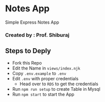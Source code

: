 
# Notes App

Simple Express Notes App

### Created by : Prof. Shiburaj

## Steps to Deply
- Fork this Repo
- Edit the Name in `views/index.njk`
- Copy `.env.example` to `.env`
- Edit `.env` with proper credentials
  - Head over to `RDS` to get the credentials
- Run `npm run setup` to create Table in Mysql
- Run `npm start` to start the App

